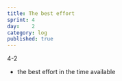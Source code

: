 ```yaml
---
title: The best effort
sprint: 4
day:	2
category: log
published: true
---
```


4-2
- the best effort in the time available 